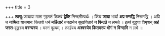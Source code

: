+++
title = 3

+++
**श्वश्रूः** जायाया माता गृहगतं कितवं **द्वेष्टि** निन्दतीत्यर्थः । किंच **जाया** भार्या **अप** **रुणद्धि** निरुणद्धि । अपि च **नाथितः** याचमानः कितवो धनं **मर्डितारं** धनदानेन सुखयितारं **न** **विन्दते** न लभते । इत्थं बुद्ध्या विमृशन् **अहं** **जरतः** वृद्धस्य **वस्न्यस्य** । वस्नं मूल्यम् । तदर्हस्य **अश्वस्येव** **कितवस्य** **भोगं** **न** **विन्दामि** न लभे ॥
